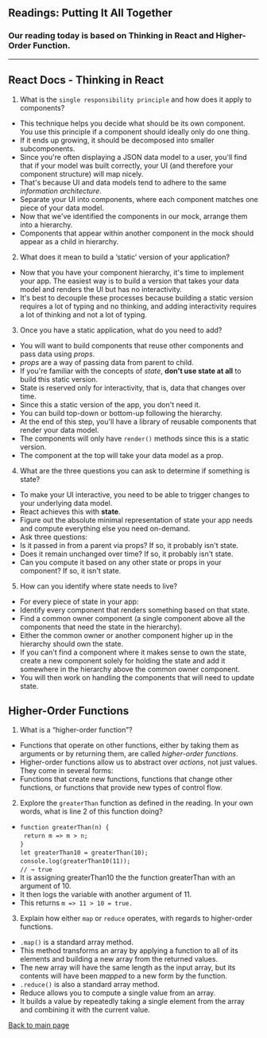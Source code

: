## Readings: Putting It All Together

### Our reading today is based on Thinking in React and Higher-Order Function. 
---

## React Docs - Thinking in React 
1. What is the `single responsibility principle` and how does it apply to components?
- This technique helps you decide what should be its own component. You use this principle if a component should ideally only do one thing. 
- If it ends up growing, it should be decomposed into smaller subcomponents. 
- Since you're often displaying a JSON data model to a user, you'll find that if your model was built correctly, your UI (and therefore your component structure) will map nicely. 
- That's because UI and data models tend to adhere to the same *information architecture*. 
- Separate your UI into components, where each component matches one piece of your data model. 
- Now that we've identified the components in our mock, arrange them into a hierarchy. 
- Components that appear within another component in the mock should appear as a child in hierarchy. 

2. What does it mean to build a ‘static’ version of your application?
- Now that you have your component hierarchy, it's time to implement your app. The easiest way is to build a version that takes your data model and renders the UI but has no interactivity. 
- It's best to decouple these processes because building a static version requires a lot of typing and no thinking, and adding interactivity requires a lot of thinking and not a lot of typing. 

3. Once you have a static application, what do you need to add?
- You will want to build components that reuse other components and pass data using *props*.
- *props* are a way of passing data from parent to child. 
- If you're familiar with the concepts of *state*, **don't use state at all** to build this static version. 
- State is reserved only for interactivity, that is, data that changes over time. 
- Since this a static version of the app, you don't need it. 
- You can build top-down or bottom-up following the hierarchy. 
- At the end of this step, you'll have a library of reusable components that render your data model. 
- The components will only have `render()` methods since this is a static version. 
- The component at the top will take your data model as a prop. 

4. What are the three questions you can ask to determine if something is state?
- To make your UI interactive, you need to be able to trigger changes to your underlying data model. 
- React achieves this with **state**.
- Figure out the absolute minimal representation of state your app needs and compute everything else you need on-demand. 
- Ask three questions:
- Is it passed in from a parent via props? If so, it probably isn't state.
- Does it remain unchanged over time? If so, it probably isn't state. 
- Can you compute it based on any other state or props in your component? If so, it isn't state. 

5. How can you identify where state needs to live?
- For every piece of state in your app:
- Identify every component that renders something based on that state.
- Find a common owner component (a single component above all the components that need the state in the hierarchy).
- Either the common owner or another component higher up in the hierarchy should own the state.
- If you can't find a component where it makes sense to own the state, create a new component solely for holding the state and add it somewhere in the hierarchy above the common owner component. 
-  You will then work on handling the components that will need to update state. 

## Higher-Order Functions
1. What is a “higher-order function”?
- Functions that operate on other functions, either by taking them as arguments or by returning them, are called *higher-order functions*.
- Higher-order functions allow us to abstract over *actions*, not just values. They come in several forms:
- Functions that create new functions, functions that change other functions, or functions that provide new types of control flow. 

2. Explore the `greaterThan` function as defined in the reading. In your own words, what is line 2 of this function doing?
- `function greaterThan(n) {`<br>
 ` return m => m > n;`<br>
`}`<br>
`let greaterThan10 = greaterThan(10);`<br>
`console.log(greaterThan10(11));`<br>
`// → true`
- It is assigning greaterThan10 the the function greaterThan with an argument of 10. 
- It then logs the variable with another argument of 11. 
- This returns `m => 11 > 10 = true.`

3. Explain how either `map` or `reduce` operates, with regards to higher-order functions.
- `.map()` is a standard array method.
- This method transforms an array by applying a function to all of its elements and building a new array from the returned values. 
- The new array will have the same length as the input array, but its contents will have been *mapped* to a new form by the function. 
- `.reduce()` is also a standard array method.
- Reduce allows you to compute a single value from an array. 
- It builds a value by repeatedly taking a single element from the array and combining it with the current value. 

[Back to main page](README.md)